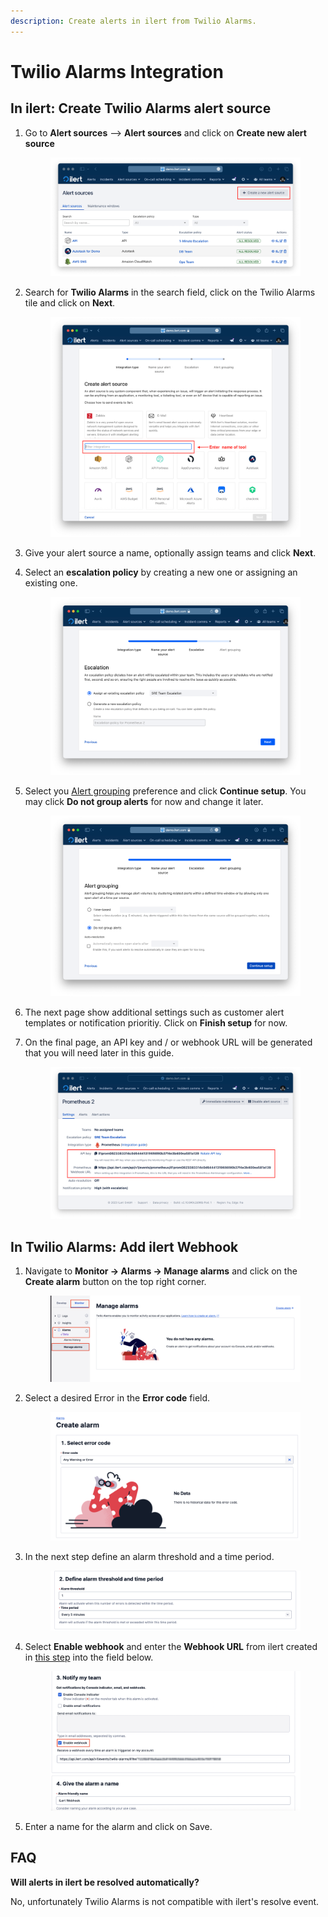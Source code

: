 ```yaml
---
description: Create alerts in ilert from Twilio Alarms.
---
```


# Twilio Alarms Integration

## In ilert: Create Twilio Alarms alert source

1.  Go to **Alert sources** --> **Alert sources** and click on **Create new alert source**

    <figure><img src="../.gitbook/assets/Screenshot 2023-08-28 at 10.21.10.png" alt=""><figcaption></figcaption></figure>
2.  Search for **Twilio Alarms** in the search field, click on the Twilio Alarms tile and click on **Next**.&#x20;

    <figure><img src="../.gitbook/assets/Screenshot 2023-08-28 at 10.24.23.png" alt=""><figcaption></figcaption></figure>
3. Give your alert source a name, optionally assign teams and click **Next**.
4.  Select an **escalation policy** by creating a new one or assigning an existing one.

    <figure><img src="../.gitbook/assets/Screenshot 2023-08-28 at 11.37.47.png" alt=""><figcaption></figcaption></figure>
5.  Select you [Alert grouping](../alerting/alert-sources.md#alert-grouping) preference and click **Continue setup**. You may click **Do not group alerts** for now and change it later.&#x20;

    <figure><img src="../.gitbook/assets/Screenshot 2023-08-28 at 11.38.24.png" alt=""><figcaption></figcaption></figure>
6. The next page show additional settings such as customer alert templates or notification prioritiy. Click on **Finish setup** for now.
7.  On the final page, an API key and / or webhook URL will be generated that you will need later in this guide.

    <figure><img src="../.gitbook/assets/Screenshot 2023-08-28 at 11.47.34 (1).png" alt=""><figcaption></figcaption></figure>

## In Twilio Alarms: Add ilert Webhook

1.  Navigate to **Monitor -> Alarms -> Manage alarms** and click on the **Create alarm** button on the top right corner.



    <figure><img src="../.gitbook/assets/twilio-1.png" alt=""><figcaption></figcaption></figure>
2.  Select a desired Error in the **Error code** field.



    <figure><img src="../.gitbook/assets/twilio-2.png" alt=""><figcaption></figcaption></figure>
3.  In the next step define an alarm threshold and a time period.



    <figure><img src="../.gitbook/assets/twilio-3.png" alt=""><figcaption></figcaption></figure>
4.  Select **Enable webhook** and enter the **Webhook URL** from ilert created in [this step](twilio-alarms.md#in-ilert-create-twilio-alarms-alert-source) into the field below.



    <figure><img src="../.gitbook/assets/twilio-4-1.png" alt=""><figcaption></figcaption></figure>
5. Enter a name for the alarm and click on Save.

## FAQ

**Will alerts in ilert be resolved automatically?**

No, unfortunately Twilio Alarms is not compatible with ilert's resolve event.

